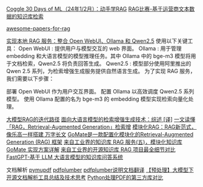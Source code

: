 [Coggle 30 Days of ML（24年1/2月）：动手学RAG](http://discussion.coggle.club/t/topic/30/1)
[RAG比赛-基于运营商文本数据的知识库检索](https://www.datafountain.cn/competitions/1045/datasets)

[awesome-papers-for-rag](https://github.com/gomate-community/awesome-papers-for-rag/tree/main)


[实现本地 RAG 服务：整合 Open WebUI、Ollama 和 Qwen2.5](https://cuterwrite.xlog.page/integrate-open-webui-ollama-qwen25-local-rag)
使用以下关键工具：
Open WebUI : 提供用户与模型交互的 web 界面。
Ollama : 用于管理 embedding 和大语言模型的模型推理任务。其中 Ollama 中的 bge-m3 模型将用于文档检索，Qwen2.5 将负责回答生成。
Qwen2.5 : 模型部分使用阿里推出的 Qwen 2.5 系列，为检索增强生成服务提供自然语言生成。
为了实现 RAG 服务，我们需要以下步骤：

部署 Open WebUI 作为用户交互界面。
配置 Ollama 以高效调度 Qwen2.5 系列模型。
使用 Ollama 配置的名为 bge-m3 的 embedding 模型实现检索向量化处理。


[大模型RAG的迭代路径](https://mp.weixin.qq.com/s/kTZc1UpAzpSNanRx82ZRtg)
[面向大语言模型的检索增强生成技术：综述 [译]](https://baoyu.io/translations/ai-paper/2312.10997-retrieval-augmented-generation-for-large-language-models-a-survey)
[一文读懂「RAG，Retrieval-Augmented Generation」检索增](https://download.csdn.net/blog/column/12545383/135714213)
[模块化RAG：RAG新范式，像乐高一样搭建 万字长文](https://www.53ai.com/news/RAG/2024080440218.html)
[GoMate是一款配置化模块化的Retrieval-Augmented Generation (RAG) 框架](https://github.com/gomate-community/GoMate)
[来自工业界的知识库 RAG 服务(五)，模块化知识库 GoMate 实现方案详解](https://github.com/gomate-community/GoMate/tree/main)
[来自工业界的开源知识库 RAG 项目最全细节对比](https://hustyichi.github.io/2024/07/08/compare/)
[FastGPT-基于 LLM 大语言模型的知识库问答系统](https://github.com/labring/FastGPT)

文档解析
[pymupdf](https://products.documentprocessing.com/zh/parser/python/pymupdf/)
[pdfplumber](https://github.com/jsvine/pdfplumber/)
[pdfplumber说明文档翻译](https://blog.csdn.net/hbh112233abc/article/details/125521584)
[【预处理】大模型下开源文档解析工具总结及技术思考](https://mp.weixin.qq.com/s?__biz=Mzg4NjI0NDg0Ng==&mid=2247484415&idx=1&sn=6b2a075e77c3355344d2d40d5d84e45c&chksm=cf9dd77ef8ea5e68f048a3d6f5caca04fe87885efe00ca7d347f6fc9a86cc43ab40a11fa0990#rd)
[Python处理PDF的第三方库对比](https://dothinking.github.io/2021-01-02-Python%E5%A4%84%E7%90%86PDF%E7%9A%84%E7%AC%AC%E4%B8%89%E6%96%B9%E5%BA%93%E5%AF%B9%E6%AF%94/)

